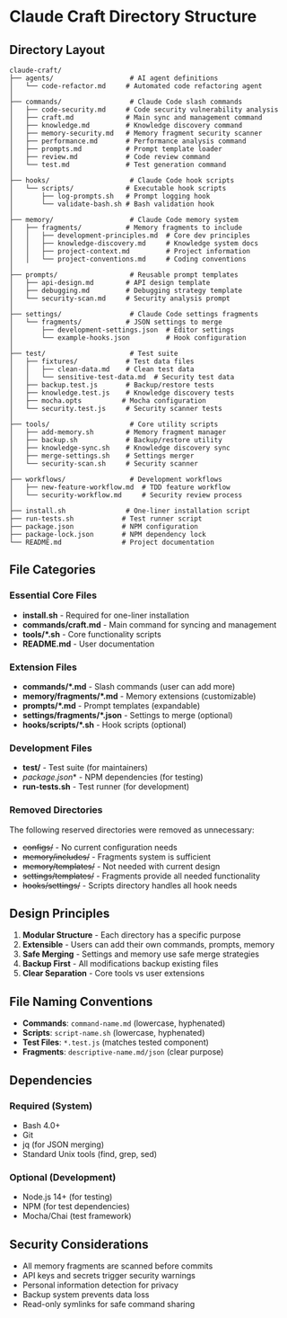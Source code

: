 # Claude Craft Directory Structure

## Directory Layout

```
claude-craft/
├── agents/                   # AI agent definitions
│   └── code-refactor.md     # Automated code refactoring agent
│
├── commands/                 # Claude Code slash commands
│   ├── code-security.md     # Code security vulnerability analysis
│   ├── craft.md             # Main sync and management command
│   ├── knowledge.md         # Knowledge discovery command
│   ├── memory-security.md   # Memory fragment security scanner
│   ├── performance.md       # Performance analysis command
│   ├── prompts.md           # Prompt template loader
│   ├── review.md            # Code review command
│   └── test.md              # Test generation command
│
├── hooks/                    # Claude Code hook scripts
│   └── scripts/             # Executable hook scripts
│       ├── log-prompts.sh   # Prompt logging hook
│       └── validate-bash.sh # Bash validation hook
│
├── memory/                   # Claude Code memory system
│   ├── fragments/           # Memory fragments to include
│   │   ├── development-principles.md  # Core dev principles
│   │   ├── knowledge-discovery.md     # Knowledge system docs
│   │   ├── project-context.md         # Project information
│   │   └── project-conventions.md     # Coding conventions
│
├── prompts/                  # Reusable prompt templates
│   ├── api-design.md        # API design template
│   ├── debugging.md         # Debugging strategy template
│   └── security-scan.md     # Security analysis prompt
│
├── settings/                 # Claude Code settings fragments
│   └── fragments/           # JSON settings to merge
│       ├── development-settings.json  # Editor settings
│       └── example-hooks.json         # Hook configuration
│
├── test/                     # Test suite
│   ├── fixtures/            # Test data files
│   │   ├── clean-data.md    # Clean test data
│   │   └── sensitive-test-data.md  # Security test data
│   ├── backup.test.js       # Backup/restore tests
│   ├── knowledge.test.js    # Knowledge discovery tests
│   ├── mocha.opts          # Mocha configuration
│   └── security.test.js     # Security scanner tests
│
├── tools/                    # Core utility scripts
│   ├── add-memory.sh        # Memory fragment manager
│   ├── backup.sh            # Backup/restore utility
│   ├── knowledge-sync.sh    # Knowledge discovery sync
│   ├── merge-settings.sh    # Settings merger
│   └── security-scan.sh     # Security scanner
│
├── workflows/                # Development workflows
│   ├── new-feature-workflow.md  # TDD feature workflow
│   └── security-workflow.md     # Security review process
│
├── install.sh               # One-liner installation script
├── run-tests.sh            # Test runner script
├── package.json            # NPM configuration
├── package-lock.json       # NPM dependency lock
└── README.md               # Project documentation
```

## File Categories

### Essential Core Files
- **install.sh** - Required for one-liner installation
- **commands/craft.md** - Main command for syncing and management
- **tools/*.sh** - Core functionality scripts
- **README.md** - User documentation

### Extension Files
- **commands/*.md** - Slash commands (user can add more)
- **memory/fragments/*.md** - Memory extensions (customizable)
- **prompts/*.md** - Prompt templates (expandable)
- **settings/fragments/*.json** - Settings to merge (optional)
- **hooks/scripts/*.sh** - Hook scripts (optional)

### Development Files
- **test/** - Test suite (for maintainers)
- **package*.json** - NPM dependencies (for testing)
- **run-tests.sh** - Test runner (for development)

### Removed Directories
The following reserved directories were removed as unnecessary:
- ~~configs/~~ - No current configuration needs
- ~~memory/includes/~~ - Fragments system is sufficient
- ~~memory/templates/~~ - Not needed with current design
- ~~settings/templates/~~ - Fragments provide all needed functionality
- ~~hooks/settings/~~ - Scripts directory handles all hook needs

## Design Principles

1. **Modular Structure** - Each directory has a specific purpose
2. **Extensible** - Users can add their own commands, prompts, memory
3. **Safe Merging** - Settings and memory use safe merge strategies
4. **Backup First** - All modifications backup existing files
5. **Clear Separation** - Core tools vs user extensions

## File Naming Conventions

- **Commands**: `command-name.md` (lowercase, hyphenated)
- **Scripts**: `script-name.sh` (lowercase, hyphenated)
- **Test Files**: `*.test.js` (matches tested component)
- **Fragments**: `descriptive-name.md/json` (clear purpose)

## Dependencies

### Required (System)
- Bash 4.0+
- Git
- jq (for JSON merging)
- Standard Unix tools (find, grep, sed)

### Optional (Development)
- Node.js 14+ (for testing)
- NPM (for test dependencies)
- Mocha/Chai (test framework)

## Security Considerations

- All memory fragments are scanned before commits
- API keys and secrets trigger security warnings
- Personal information detection for privacy
- Backup system prevents data loss
- Read-only symlinks for safe command sharing